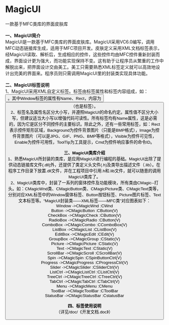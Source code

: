 # MagicUI
一款基于MFC类库的界面皮肤库
<br/>
<br/><b>一、MagicUI简介</b><br/>
MagicUI是一款基于MFC类库的界面皮肤库。MagicUI采用VC6.0编写，调用MFC动态链接库生成，适用于MFC项目开发。皮肤定义采用XML文档标签表示，经MagicUI读取、解析后，生成相应的控件，这些控件均由MFC控件重新封装而成，界面设计更为强大，而功能实现保持不变。这有助于让程序员从繁重的工作中解脱出来，把界面设计交由美工。美工只需要熟悉XML标签定义就可以高效地设计出完美的界面来。程序员则只需调用MagicUI里的封装类实现具体功能。<br/>
<br/><b>二、MagicUI标签说明</b><br/>
1、MagicUI采用XML自定义标签。标签由标签属性和标签内容组成，如：<Window Name=”MainWnd” Rect=”0,0,500,400”><Button Name=”btn” /></Window>。其中Window标签的属性有Name、Rect，内容为<Button Name=”btn” />（也是标签）。<br/>
2、标签名及属性名区分大小写，并遵照MagicUI的命名约定。属性值不区分大小写，但建议适当大小写以增强代码可读性。所有标签均有Name属性，这是必需的，因为它是区分不同控件的主要标识。除此之外，还有一些常用标签，如：Rect表示控件矩形区域，Background为控件背景图片（只能是BMP格式），Image为控件背景图片（可以是JPG、GIF、PNG、BMP等格式），Visible为控件可见性，Enable为控件可用性，ToolTip为工具提示，Cmd为控件响应事件的命令ID。<br/>
<br/><b>三、MagicUI类库介绍</b><br/>
1、熟悉MagicUI所封装的类库，是应用MagicUI进行编程的基础。MagicUI出除了提供动态链接库文件(.dll)外，还提供了类定义头文件(.h)及类导出描述文件（.lib）。在程序工作目录下放置.dll文件，并在工程项目中引用.h和.lib文件，就可以随意的调用MagicUI类库了。<br/>
2、MagicUI类库中，封装了一系列的窗体控件及功能模块，所有类由CMagic--打头。如：CMagicWnd类、CMagicButton类、CMagicPicture类、CMagicText类等，分别对应XML标签中的Window窗体标签、Button按钮标签、Picture图片标签、Text文本标签等。“MagicUI封装类——XML标签——MFC类”对应图表如下：<br/>
Window		->CMagicWnd			:CWnd<br/>
Button		->CMagicButton		:CButton(V)<br/>
CheckBox	->CMagicCheck		:CButton(V)<br/>
RadioBox	->CMagicRadio		:CButton(V)<br/>
ComboBox	->CMagicCombo		:CComboBox(V)<br/>
ListBox		->CMagicList		:CListBox(V)<br/>
EditBox		->CMagicEdit		:CEdit(V)<br/>
GroupBox	->CMagicGroup		:CStatic(V)<br/>
Picture		->CMagicPicture		:CStatic(V)<br/>
Text		->CMagicText		:CStatic(V)<br/>
ScrollBar	->CMagicScroll		:CScrollBar(V)<br/>
Spin		->CMagicSpin		:CSpinButtonCtrl(V)<br/>
Progress	->CMagicProgress	:CProgressCtrl(V)<br/>
Slider		->CMagicSlider		:CSliderCtrl(V)<br/>
ListCtrl	->CMagicListCtrl	:CListCtrl(V)<br/>
TreeCtrl	->CMagicTreeCtrl	:CTreeCtrl(V)<br/>
TabCtrl		->CMagicTabCtrl		:CTabCtrl(V)<br/>
Menu		->CMagicMenu		:CMenu<br/>
ToolBar		->CMagicToolBar		:CToolBar<br/>
StatusBar	->CMagicStatusBar	:CstatusBar<br/>
<br/><b>四、标签使用说明</b><br/>
（详见/doc/《开发文档.doc》）

